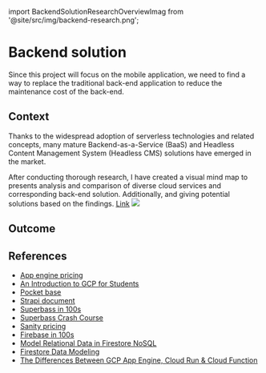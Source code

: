import BackendSolutionResearchOverviewImag from '@site/src/img/backend-research.png';

# Backend solution

Since this project will focus on the mobile application, we need to find a way to replace the traditional back-end application to reduce the maintenance cost of the back-end.

## Context

Thanks to the widespread adoption of serverless technologies and related concepts, many mature Backend-as-a-Service (BaaS) and Headless Content Management System (Headless CMS) solutions have emerged in the market.

After conducting thorough research, I have created a visual mind map to presents analysis and comparison of diverse cloud services and corresponding back-end solution. Additionally, and giving potential solutions based on the findings. <a href="https://excalidraw.com/#json=cIazGNKgWYyeiYM_MlYzo,-Ge2ZGeaXqUjIt0Fc7yXUA"><u>Link</u></a>
<img src={BackendSolutionResearchOverviewImag} />

## Outcome

## References

- [<u>App engine pricing</u>](https://cloud.google.com/appengine/pricing)
- [<u>An Introduction to GCP for Students</u>](https://www.youtube.com/watch?v=JtUIQz_EkUw)
- [<u>Pocket base</u>](https://pocketbase.io/docs/)
- [<u>Strapi document</u>](https://docs.strapi.io/developer-docs/)
- [<u>Superbass in 100s</u>](https://www.youtube.com/watch?v=zBZgdTb-dns)
- [<u>Superbass Crash Course</u>](https://www.youtube.com/watch?v=7uKQBl9uZ00)
- [<u>Sanity pricing</u>](https://www.sanity.io/pricing#compare-plans)
- [<u>Firebase in 100s</u>](https://www.youtube.com/watch?v=vAoB4VbhRzM)
- [<u>Model Relational Data in Firestore NoSQL</u>](https://www.youtube.com/watch?v=jm66TSlVtcc)
- [<u>Firestore Data Modeling</u>](https://www.youtube.com/watch?v=35RlydUf6xo)
- [<u>The Differences Between GCP App Engine, Cloud Run & Cloud Function</u>](https://www.sphereinc.com/blogs/when-to-choose-app-engine-vs-cloud-functions-or-cloud-run-in-gcp/)
